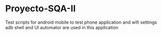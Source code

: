 # Proyecto-SQA-II

Test scripts for android mobile to test phone application and wifi settings adb shell and UI automator are used in this application